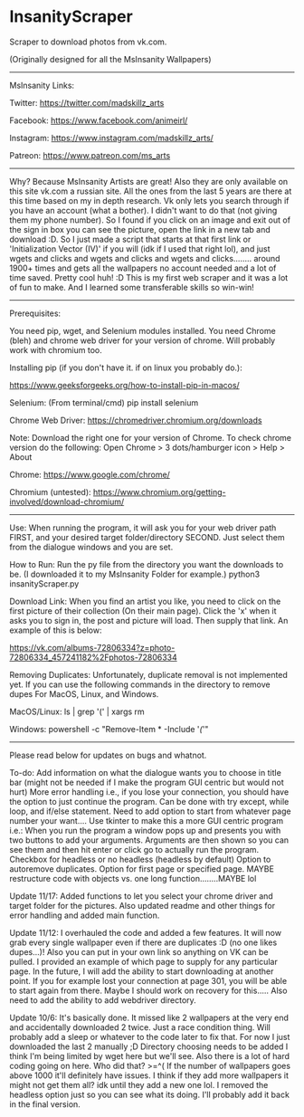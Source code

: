 # InsanityScraper
Scraper to download photos from vk.com.

(Originally designed for all the MsInsanity Wallpapers) 

-----
MsInsanity Links:

Twitter: https://twitter.com/madskillz_arts

Facebook: https://www.facebook.com/animeirl/

Instagram: https://www.instagram.com/madskillz_arts/

Patreon: https://www.patreon.com/ms_arts

-----
Why?
  Because MsInsanity Artists are great! Also they are only available on this site vk.com a russian site. All the ones from the last 5 years are there at this time based on my in depth research. Vk only lets you search through if you have an account (what a bother). I didn't want to do that (not giving them my phone number). So I found if you click on an image and exit out of the sign in box you can see the picture, open the link in a new tab and download :D. So I just made a script that starts at that first link or 'Initialization Vector (IV)' if you will (idk if I used that right lol), and just wgets and clicks and wgets and clicks and wgets and clicks........ around 1900+ times and gets all the wallpapers no account needed and a lot of time saved. Pretty cool huh! :D This is my first web scraper and it was a lot of fun to make. And I learned some transferable skills so win-win!

-----
Prerequisites:

You need pip, wget, and Selenium modules installed. You need Chrome (bleh) and chrome web driver for your version of chrome. Will probably work with chromium too.

Installing pip (if you don't have it. if on linux you probably do.):

https://www.geeksforgeeks.org/how-to-install-pip-in-macos/

Selenium: (From terminal/cmd) pip install selenium

Chrome Web Driver: https://chromedriver.chromium.org/downloads

Note: Download the right one for your version of Chrome. To check chrome version do the following:
  Open Chrome > 3 dots/hamburger icon > Help > About

Chrome: https://www.google.com/chrome/

Chromium (untested): https://www.chromium.org/getting-involved/download-chromium/

-----
Use:
When running the program, it will ask you for your web driver path FIRST, and your desired target folder/directory SECOND. Just select them from the dialogue windows and you are set.

How to Run:
Run the py file from the directory you want the downloads to be. (I downloaded it to my MsInsanity Folder for example.)
python3 insanityScraper.py

Download Link:
When you find an artist you like, you need to click on the first picture of their collection (On their main page). Click the 'x' when it asks you to sign in, the post and picture will load. Then supply that link. An example of this is below:

https://vk.com/albums-72806334?z=photo-72806334_457241182%2Fphotos-72806334

Removing Duplicates:
Unfortunately, duplicate removal is not implemented yet. If you can use the following commands in the directory to remove dupes For MacOS, Linux, and Windows.

MacOS/Linux:
ls | grep '(' | xargs rm

Windows:
powershell -c "Remove-Item * -Include '*(*'"

-----
Please read below for updates on bugs and whatnot.

To-do:
  Add information on what the dialogue wants you to choose in title bar (might not be needed if I make the program GUI centric but would not hurt)
  More error handling i.e., if you lose your connection, you should have the option to just continue the program. Can be done with try except, while loop, and if/else statement.
  Need to add option to start from whatever page number your want....
  Use tkinter to make this a more GUI centric program
    i.e.: When you run the program a window pops up and presents you with two buttons to add your arguments.
    Arguments are then shown so you can see them and then hit enter or click go to actually run the program.
    Checkbox for headless or no headless (headless by default)
    Option to autoremove duplicates.
    Option for first page or specified page.
  MAYBE restructure code with objects vs. one long function........MAYBE lol

Update 11/17:
  Added functions to let you select your chrome driver and target folder for the pictures. Also updated readme and other things for error handling and added main function.

Update 11/12:
  I overhauled the code and added a few features. It will now grab every single wallpaper even if there are duplicates :D (no one likes dupes...)! Also you can put in your own link so anything on VK can be pulled. I provided an example of which page to supply for any particular page. In the future, I will add the ability to start downloading at another point. If you for example lost your connection at page 301, you will be able to start again from there. Maybe I should work on recovery for this..... Also need to add the ability to add webdriver directory.

Update 10/6: 
  It's basically done. It missed like 2 wallpapers at the very end and accidentally downloaded 2 twice. Just a race condition thing. Will probably add a sleep or whatever to the code later to fix that. For now I just downloaded the last 2 manually ;D
  Directory choosing needs to be added I think I'm being limited by wget here but we'll see.
  Also there is a lot of hard coding going on here. Who did that? >=^( If the number of wallpapers goes above 1000 it'll definitely have issues. I think if they add more wallpapers it might not get them all? idk until they add a new one lol.
  I removed the headless option just so you can see what its doing. I'll probably add it back in the final version. 
